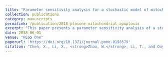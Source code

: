 ```yaml
---
title: "Parameter sensitivity analysis for a stochastic model of mitochondrial apoptosis pathway"
collection: publications
category: manuscripts
permalink: /publication/2018-plosone-mitochondrial-apoptosis
excerpt: "This paper presents a parameter sensitivity analysis of a stochastic model describing the mitochondrial apoptosis pathway."
date: 2018-06-01
venue: "PLoS One"
paperurl: 'https://doi.org/10.1371/journal.pone.0198579'
citation: "Chen, X., Li, X., <strong>Zhao, W.</strong>, Li, T., and Ouyang, Q. (2018). \"Parameter sensitivity analysis for a stochastic model of mitochondrial apoptosis pathway.\" <i>PLoS One</i> 13(6), e0198579."
---
```

